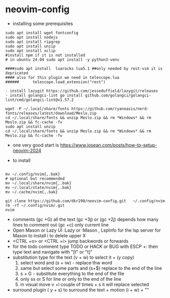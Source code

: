 # neovim-config

- installing some prerequisites

```
sudo apt install wget fontconfig
sudo apt install nodejs
sudo apt install ripgrep
sudo apt install unzip
sudo apt install xclip
#install npm if it is not installed
# in ubuntu 24.04 sudo apt install -y python3-venv

####sudo apt install  luarocks lua5.1 ##only needed by rest-vim it is depricated
#### also for this plugin we need in telescope.lua
######		telescope.load_extension("rest")

- install lazygit https://github.com/jesseduffield/lazygit/releases
- install golangci-lint go install github.com/golangci/golangci-lint/cmd/golangci-lint@v1.57.2

wget -P ~/.local/share/fonts https://github.com/ryanoasis/nerd-fonts/releases/latest/download/Meslo.zip
cd ~/.local/share/fonts && unzip Meslo.zip && rm *Windows* && rm Meslo.zip && fc-cache -fv
sudo apt install unzip
cd ~/.local/share/fonts && unzip Meslo.zip && rm *Windows* && rm Meslo.zip && fc-cache -fv

```

- one very good start is https://www.josean.com/posts/how-to-setup-neovim-2024

- to install

```

mv ~/.config/nvim{,.bak}
# optional but recommended
mv ~/.local/share/nvim{,.bak}
mv ~/.local/state/nvim{,.bak}
mv ~/.cache/nvim{,.bak}

git clone https://github.com/dkr290/neovim-config.git   ~/.config/nvim
rm -rf ~/.config/nvim/.git
nvim
```

- comments
  (gc +G) all the text
  (gc +3j) or (gc +2j) depends how many lines to comment out
  (gc +c) only current line
- Open Mason or Lazy UI
  :Lazy or :Mason , LspInfo for the lsp server
  for Mason to install i to delete upper X
- <CTRL +o> or <CTRL +i> jump backwords or forwards
- for the todo comment
  type TODO or HACK or BUG with ESCP +: then type text and navigate with "[t" or "t]"
- substitution
  type for the text (v + w) to select it + (y copy)
  1. select word and (s + iw) - replace thw word
  2. same but select some parts and (s+$) replace to the end of the line
  3. s + G - substitute everything to the end of the file
  4. only ss or S for line or only to the end of the line
  5. in visual move v +l couple of times + s it will replace selected
- surround plugin
  ( y + s) to surround the text + motion (i + w) + ""
